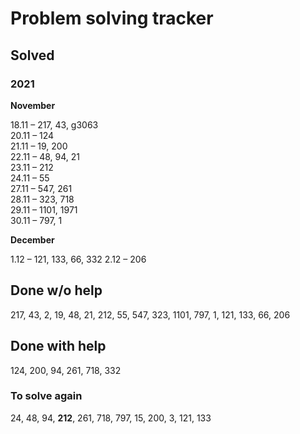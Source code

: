 # Problem solving tracker 

## Solved

### 2021
**November**

18.11 – 217, 43, g3063   
20.11 – 124  
21.11 – 19, 200    
22.11 – 48, 94, 21  
23.11 – 212  
24.11 – 55  
27.11 – 547, 261  
28.11 – 323, 718  
29.11 – 1101, 1971  
30.11 – 797, 1

**December**  

1.12 – 121, 133, 66, 332
2.12 – 206

## Done w/o help
217, 43, 2, 19, 48, 21, 212, 55, 547, 323, 1101, 797, 1, 121, 133, 66, 206

## Done with help
124, 200, 94, 261, 718, 332

### To solve again
24, 48, 94, **212**, 261, 718, 797, 15, 200, 3, 121, 133
